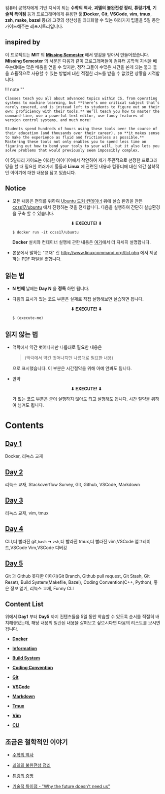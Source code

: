
컴퓨터 공학자에게 기반 지식이 되는 **수학의 역사**, **괴델의 불완전성 정리**, **튜링기계**, **기술적 특이점** 등과 프로그래머에게 유용한 툴(**Docker**, **Git**, **VSCode**, **vim**, **tmux**, **zsh**, **make**, **bazel** 등)과 그것의 생산성을 최대화할 수 있는 여러가지 팁들을 5일 동안 가이드해주는 레포지토리입니다.

## inspired by

이 프로젝트는 **MIT** 의 **[Missing Semester](https://missing.csail.mit.edu/)** 에서 영감을 받아서 만들어졌습니다. **Missing Semester** 의 서문은 다음과 같이 프로그래머들이 컴퓨터 공학적 지식을 배우는데에는 많은 배움을 얻을 수 있지만, 정작 그들이 수많은 시간을 쏟게 되는 툴과 툴을 효율적으로 사용할 수 있는 방법에 대한 적절한 리드를 받을 수 없었던 상황을 지적합니다. 

!!! note ""

    Classes teach you all about advanced topics within CS, from operating systems to machine learning, but **there’s one critical subject that’s rarely covered, and is instead left to students to figure out on their own: proficiency with their tools.** We’ll teach you how to master the command-line, use a powerful text editor, use fancy features of version control systems, and much more!

    Students spend hundreds of hours using these tools over the course of their education (and thousands over their career), so **it makes sense to make the experience as fluid and frictionless as possible.** Mastering these tools not only enables you to spend less time on figuring out how to bend your tools to your will, but it also lets you solve problems that would previously seem impossibly complex.

이 5일짜리 가이드는 이러한 아이디어에서 착안하여 제가 주관적으로 선정한 프로그래밍을 할 때 필요한 여러가지 툴들과 **Linux** 에 관련된 내용과 컴퓨터에 대한 약간 철학적인 이야기에 대한 내용을 담고 있습니다.

## Notice 

- 모든 내용은 편의를 위하여 [Ubuntu 도커 컨테이너](https://hub.docker.com/_/ubuntu) 위에 실습 환경을 만든 [ccss17/ubuntu](https://github.com/ccss17/ubuntu-unminimize) 에서 진행하는 것을 전제합니다. 다음을 실행하여 간단히 실습환경을 구축 할 수 있습니다.

    **<div align="center"> ⬇ EXECUTE! ⬇ </div>**

    ```shell
    $ docker run -it ccss17/ubuntu
    ```

    **Docker** 설치와 컨테이너 실행에 관한 내용은 [여기](docker.md#%EB%8F%84%EC%BB%A4-%EC%84%A4%EC%B9%98)에서 더 자세히 설명합니다.

- 본문에서 말하는 "교재" 란 http://www.linuxcommand.org/tlcl.php 에서 제공하는 PDF 파일을 뜻합니다. 

## 읽는 법

- **N 번째** 날에는 **Day N** 을 **정독** 하면 됩니다. 

- 다음의 표시가 있는 코드 부분은 실제로 직접 실행해보면 실습하면 됩니다. 

    **<div align="center"> ⬇ EXECUTE! ⬇ </div>**

    ```shell
    $ (execute-me)
    ```

## 읽지 않는 법 

- 맥락에서 약간 벗어나지만 나름대로 필요한 내용은 

    > (맥락에서 약간 벗어나지만 나름대로 필요한 내용)

    으로 표시했습니다. 이 부분은 시간절약을 위해 아예 안봐도 됩니다.

- 만약

    **<div align="center"> ⬇ EXECUTE! ⬇ </div>**

    가 없는 코드 부분은 굳이 실행하지 않아도 되고 실행해도 됩니다. 시간 절약을 위하여 넘겨도 됩니다. 

# Contents

## [Day 1](01-Day1/readme.md)

Docker, 리눅스 교재

## [Day 2](02-Day2/readme.md)

리눅스 교재, Stackoverflow Survey, Git, Github, VSCode, Markdown

## [Day 3](03-Day3/readme.md)

리눅스 교재, vim, tmux

## [Day 4](04-Day4/readme.md)

CLI,더 빨라진 git,`bash` ➜ `zsh`,더 빨라진 tmux,더 빨라진 vim,VSCode 업그레이드,VSCode Vim,VSCode 디버깅

## [Day 5](05-Day5/readme.md)

Git 과 Github 못다한 이야기(Git Branch, Github pull request, Git Stash, Git Reset), Build System(Makefile, Bazel), Coding Convention(C++, Python), 좋은 정보 얻기, 리눅스 교재, Funny CLI

## Content List

위에서 **Day1** 부터 **Day5** 까지 컨텐츠들을 5일 동안 학습할 수 있도록 순서를 적절히 배치해놓았는데, 해당 내용의 일관된 내용을 살펴보고 싶으시다면 다음의 리스트를 보시면 됩니다.

- **[Docker](docker.md)**

- **[Information](information.md)**

- **[Build System](build.md)**

- **[Coding Convention](codingconvention.md)**

- **[Git](git.md)**

- **[VSCode](vscode.md)**

- **[Markdown](markdown.md)**

- **[Tmux](tmux.md)**

- **[Vim](vim.md)**

- **[CLI](cli.md)**

## 조금은 철학적인 이야기

- [수학의 역사](../Math/MathHistory.md)

- [괴델의 불완전성 정리](../Math/incompleteness.md)

- [튜링의 증명](../Math/turing.md)

- [기술적 특이점 - "Why the future doesn't need us"](../Computer/future.md)

